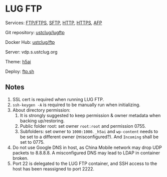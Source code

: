 # LUG FTP

Services: [FTP/FTPS](ftp://ftp.ustclug.org), [SFTP](sftp://ftp.ustclug.org), [HTTP](http://ftp.ustclug.org), [HTTPS](https://ftp.ustclug.org), [AFP](afp://ftp.ustclug.org)

Git repository: [ustclug/lugftp](https://github.com/ustclug/lugftp)

Docker Hub: [ustclug/ftp](https://hub.docker.com/r/ustclug/ftp/)

Server: vdp.s.ustclug.org

Theme: [h5ai](https://larsjung.de/h5ai/)

Deploy: [ftp.sh](https://git.lug.ustc.edu.cn/ustclug/docker-run-script/blob/master/ftp/ftp.sh)

## Notes

1.  SSL cert is required when running LUG FTP.
2.  `ssh-keygen -A` is required to be manually run when initializing.
3.  About directory permission:
    1. It is strongly suggested to keep permission & owner metadata when backing up/restoring.
    2. Public folder root: set owner `root:root` and permission 0755.
    3. Subfolders: set owner to `1000:1000`. `_h5ai` and `wp-content` needs to be set to a different owner (misconfigured?). And `Incoming` shall be set to 0775.
4.  Do not use Google DNS in host, as China Mobile network may drop UDP packets to 8.8.8.8. A misconfigured DNS may lead to LDAP in container broken.
5.  Port 22 is delegated to the LUG FTP container, and SSH access to the host has been reassigned to port 2222.
